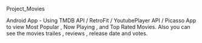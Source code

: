 Project_Movies

Android App - Using TMDB API / RetroFit / YoutubePlayer API / Picasso App to view Most Popular , Now Playing , and Top Rated Movies. Also you can see the movies trailes , reviews , release date and votes.
